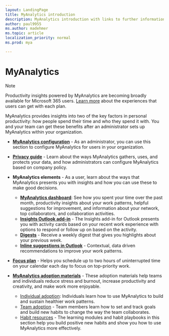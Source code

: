 ```yaml
---
layout: LandingPage
title: MyAnalytics introduction
description: MyAnalytics introduction with links to further information 
author: paul9955
ms.author: madehmer
ms.topic: article
localization_priority: normal 
ms.prod: mya

---
```


# MyAnalytics

> [!NOTE]
> Productivity insights powered by MyAnalytics are becoming broadly available for Microsoft 365 users. [Learn more](../myanalytics/overview/plans-environments.md) about the experiences that users can get with each plan.

MyAnalytics provides insights into two of the key factors in personal productivity: how people spend their time and who they spend it with. You and your team can get these benefits after an administrator sets up MyAnalytics within your organization.

* [**MyAnalytics configuration**](../myanalytics/setup/configure-myanalytics.md) - As an administrator, you can use this section to configure MyAnalytics for users in your organization.

* [**Privacy guide**](../myanalytics/overview/Privacy-Guide.md) - Learn about the ways MyAnalytics gathers, uses, and protects your data, and how administrators can configure MyAnalytics based on company policy.
  
* **MyAnalytics elements** - As a user, learn about the ways that MyAnalytics presents you with insights and how you can use these to make good decisions.
  * [**MyAnalytics dashboard**](../myanalytics/use/dashboard-2.md): See how you spent your time over the past month, productivity insights about your work patterns, helpful suggestions for improvement, and information about your network, top collaborators, and collaboration activities.
  * [**Insights Outlook add-in**](../myanalytics/use/add-in.md) - The Insights add-in for Outlook presents you with activity cards based on your recent work experience with options to respond or follow up on based on the activity.
  * [**Digests**](../myanalytics/use/email-digest-2.md) - Receive a weekly digest that gives you highlights about your previous week.
  * [**Inline suggestions in Outlook**](../myanalytics/use/mya-notifications.md) - Contextual, data driven recommendations to improve your work patterns.
* [**Focus plan**](../myanalytics/use/focus-plan.md) - Helps you schedule up to two hours of uninterrupted time on your calendar each day to focus on top-priority work.
* [**MyAnalytics adoption materials**](../myanalytics/use/MyA-Adoption/Adopt-myanalytics.md) - These adoption materials help teams and individuals reduce stress and burnout, increase productivity and creativity, and make work more enjoyable.
    * [Individual adoption](../myanalytics/use/MyA-Adoption/Indiv-adopt-get-started.md): Individuals learn how to use MyAnalytics to build and sustain healthier work patterns.
    * [Team adoption](../myanalytics/use/MyA-Adoption/Team-adopt-intro.md) - Team members learn how to set and track goals and build new habits to change the way the team collaborates.
    * [Habit resources](../myanalytics/use/MyA-Adoption/Adopt-Learning-Modules.md) - The learning modules and habit playbooks in this section help you build positive new habits and show you how to use MyAnalytics more effectively.
